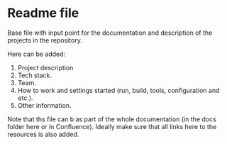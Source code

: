 # Readme file

Base file with input point for the documentation and description of the projects in the repository.

Here can be added:

1. Project description
2. Tech stack.
3. Team.
4. How to work and settings started (run, build, tools, configuration and etc.).
5. Other information.

Note that ths file can b as part of the whole documentation (in the docs folder here or in Confluence). Ideally make sure that all links here to the resources is also added.
